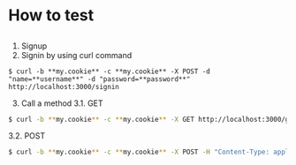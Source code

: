 # How to test

## 
1. Signup
2. Signin by using curl command
```
$ curl -b **my.cookie** -c **my.cookie** -X POST -d "name=**username**" -d "password=**password**" http://localhost:3000/signin
```
3. Call a method
3.1. GET
```sh
$ curl -b **my.cookie** -c **my.cookie** -X GET http://localhost:3000/get
```
3.2. POST
```sh
$ curl -b **my.cookie** -c **my.cookie** -X POST -H "Content-Type: application/json" -d "@**post_json_file**" http://localhost:3000/post
```
